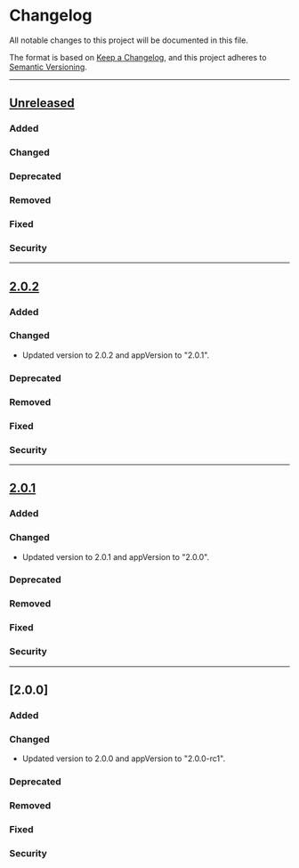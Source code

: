 # Changelog
All notable changes to this project will be documented in this file.

The format is based on [Keep a Changelog](https://keepachangelog.com/en/1.0.0/),
and this project adheres to [Semantic Versioning](https://semver.org/spec/v2.0.0.html).

---
## [Unreleased]
### Added
### Changed
### Deprecated
### Removed
### Fixed
### Security
---
## [2.0.2]
### Added
### Changed
- Updated version to 2.0.2 and appVersion to "2.0.1".
### Deprecated
### Removed
### Fixed
### Security
---
## [2.0.1]
### Added
### Changed
- Updated version to 2.0.1 and appVersion to "2.0.0".
### Deprecated
### Removed
### Fixed
### Security
---
## [2.0.0]
### Added
### Changed
- Updated version to 2.0.0 and appVersion to "2.0.0-rc1".
### Deprecated
### Removed
### Fixed
### Security

[Unreleased]: https://github.com/opensearch-project/helm-charts/compare/opensearch-dashboards-2.0.2...HEAD
[2.0.2]: https://github.com/opensearch-project/helm-charts/compare/opensearch-dashboards-2.0.1...opensearch-dashboards-2.0.2
[2.0.1]: https://github.com/opensearch-project/helm-charts/compare/opensearch-dashboards-2.0.0...opensearch-dashboards-2.0.1
